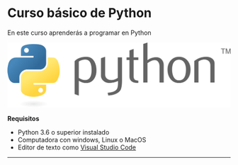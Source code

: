 # Curso básico de Python

En este curso aprenderás a programar en Python

![](https://github.com/Osvaldomtzg/curso-basico-python/blob/02230f0da2da40c164c5cd9f5bab62232b847988/images/logopython.png)

**Requisitos**
- Python 3.6 o superior instalado
- Computadora con windows, Linux o MacOS
- Editor de texto como [Visual Studio Code](https://code.visualstudio.com/)

-----------------------------------------------------------------------------




